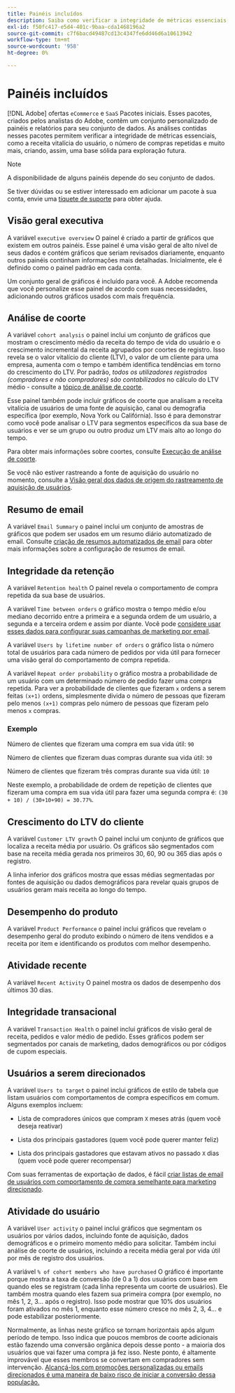 ```yaml
---
title: Painéis incluídos
description: Saiba como verificar a integridade de métricas essenciais, como a receita vitalícia do usuário, o número de compras repetidas e muito mais, criando assim uma base sólida para exploração futura.
exl-id: f50fc417-e5d4-401c-9baa-cda1468196a2
source-git-commit: c7f6bacd49487cd13c4347fe6dd46d6a10613942
workflow-type: tm+mt
source-wordcount: '958'
ht-degree: 0%

---
```


# Painéis incluídos

[!DNL Adobe] ofertas `eCommerce` e `SaaS` Pacotes iniciais. Esses pacotes, criados pelos analistas do Adobe, contêm um conjunto personalizado de painéis e relatórios para seu conjunto de dados. As análises contidas nesses pacotes permitem verificar a integridade de métricas essenciais, como a receita vitalícia do usuário, o número de compras repetidas e muito mais, criando, assim, uma base sólida para exploração futura.

>[!NOTE]
>
>A disponibilidade de alguns painéis depende do seu conjunto de dados.

Se tiver dúvidas ou se estiver interessado em adicionar um pacote à sua conta, envie uma [tíquete de suporte](https://experienceleague.adobe.com/docs/commerce-knowledge-base/kb/troubleshooting/miscellaneous/mbi-service-policies.html) para obter ajuda.

## Visão geral executiva

A variável `executive overview` O painel é criado a partir de gráficos que existem em outros painéis. Esse painel é uma visão geral de alto nível de seus dados e contém gráficos que seriam revisados diariamente, enquanto outros painéis continham informações mais detalhadas. Inicialmente, ele é definido como o painel padrão em cada conta.

Um conjunto geral de gráficos é incluído para você. A Adobe recomenda que você personalize esse painel de acordo com suas necessidades, adicionando outros gráficos usados com mais frequência.

## Análise de coorte

A variável `cohort analysis` o painel inclui um conjunto de gráficos que mostram o crescimento médio da receita do tempo de vida do usuário e o crescimento incremental da receita agrupados por coortes de registro. Isso revela se o valor vitalício do cliente (LTV), o valor de um cliente para uma empresa, aumenta com o tempo e também identifica tendências em torno do crescimento do LTV. Por padrão, *todos os utilizadores registrados (compradores e não compradores) são contabilizados* no cálculo do LTV médio - consulte a [tópico de análise de coorte](../../data-analyst/dev-reports/cohort-rpt-bldr.md).

Esse painel também pode incluir gráficos de coorte que analisam a receita vitalícia de usuários de uma fonte de aquisição, canal ou demografia específica (por exemplo, Nova York ou Califórnia). Isso é para demonstrar como você pode analisar o LTV para segmentos específicos da sua base de usuários e ver se um grupo ou outro produz um LTV mais alto ao longo do tempo.

Para obter mais informações sobre coortes, consulte [Execução de análise de coorte](../../data-analyst/dev-reports/cohort-rpt-bldr.md).

Se você não estiver rastreando a fonte de aquisição do usuário no momento, consulte a [Visão geral dos dados de origem do rastreamento de aquisição de usuários](../../data-analyst/analysis/google-track-user-acq.md).

## Resumo de email

A variável `Email Summary` o painel inclui um conjunto de amostras de gráficos que podem ser usados em um resumo diário automatizado de email. Consulte [criação de resumos automatizados de email](../../data-user/export-data/email-summaries.md) para obter mais informações sobre a configuração de resumos de email.  

## Integridade da retenção

A variável `Retention health` O painel revela o comportamento de compra repetida da sua base de usuários.

A variável `Time between orders` o gráfico mostra o tempo médio e/ou mediano decorrido entre a primeira e a segunda ordem de um usuário, a segunda e a terceira ordem e assim por diante. Você pode [considere usar esses dados para configurar suas campanhas de marketing por email](http://blog.rjmetrics.com/acting-on-marketing-data-in-your-rjmetrics-online-dashboard/).

A variável `Users by lifetime number of orders` o gráfico lista o número total de usuários para cada número de pedidos por vida útil para fornecer uma visão geral do comportamento de compra repetida.  

A variável `Repeat order probability` o gráfico mostra a probabilidade de um usuário com um determinado número de pedido fazer uma compra repetida. Para ver a probabilidade de clientes que fizeram `x` ordens a serem feitas `(x+1)` ordens, simplesmente divida o número de pessoas que fizeram pelo menos `(x+1)` compras pelo número de pessoas que fizeram pelo menos `x` compras.

### Exemplo

Número de clientes que fizeram uma compra em sua vida útil: `90`

Número de clientes que fizeram duas compras durante sua vida útil: `30`

Número de clientes que fizeram três compras durante sua vida útil: `10`

Neste exemplo, a probabilidade de ordem de repetição de clientes que fizeram uma compra em sua vida útil para fazer uma segunda compra é: `(30 + 10) / (30+10+90) = 30.77%`.

## Crescimento do LTV do cliente

A variável `Customer LTV growth` O painel inclui um conjunto de gráficos que localiza a receita média por usuário. Os gráficos são segmentados com base na receita média gerada nos primeiros 30, 60, 90 ou 365 dias após o registro.  

A linha inferior dos gráficos mostra que essas médias segmentadas por fontes de aquisição ou dados demográficos para revelar quais grupos de usuários geram mais receita ao longo do tempo.

## Desempenho do produto

A variável `Product Performance` o painel inclui gráficos que revelam o desempenho geral do produto exibindo o número de itens vendidos e a receita por item e identificando os produtos com melhor desempenho.

## Atividade recente

A variável `Recent Activity` O painel mostra os dados de desempenho dos últimos 30 dias.

## Integridade transacional

A variável `Transaction Health` o painel inclui gráficos de visão geral de receita, pedidos e valor médio de pedido. Esses gráficos podem ser segmentados por canais de marketing, dados demográficos ou por códigos de cupom especiais.

## Usuários a serem direcionados

A variável `Users to target` o painel inclui gráficos de estilo de tabela que listam usuários com comportamentos de compra específicos em comum. Alguns exemplos incluem:

* Lista de compradores únicos que compram `X` meses atrás (quem você deseja reativar)

* Lista dos principais gastadores (quem você pode querer manter feliz)

* Lista dos principais gastadores que estavam ativos no passado `X` dias (quem você pode querer recompensar)

Com suas ferramentas de exportação de dados, é fácil [criar listas de email de usuários com comportamento de compra semelhante para marketing direcionado](http://blog.rjmetrics.com/creating-contact-lists-for-top-customers/).

## Atividade do usuário

A variável `User activity` o painel inclui gráficos que segmentam os usuários por vários dados, incluindo fonte de aquisição, dados demográficos e o primeiro momento médio para solicitar. Também inclui análise de coorte de usuários, incluindo a receita média geral por vida útil por mês de registro dos usuários.

A variável `% of cohort members who have purchased` O gráfico é importante porque mostra a taxa de conversão (de 0 a 1) dos usuários com base em quando eles se registram (cada linha representa um coorte de usuários). Ele também mostra quando eles fazem sua primeira compra (por exemplo, no mês 1, 2, 3... após o registro). Isso pode mostrar que 10% dos usuários foram ativados no mês 1, enquanto esse número cresce no mês 2, 3, 4... e pode estabilizar posteriormente.

Normalmente, as linhas neste gráfico se tornam horizontais após algum período de tempo. Isso indica que poucos membros de coorte adicionais estão fazendo uma conversão orgânica depois desse ponto - a maioria dos usuários que vai fazer uma compra já fez isso. Neste ponto, é altamente improvável que esses membros se convertam em compradores sem intervenção. [Alcançá-los com promoções personalizadas ou emails direcionados é uma maneira de baixo risco de iniciar a conversão dessa população.](http://blog.rjmetrics.com/acting-on-marketing-data-in-your-rjmetrics-online-dashboard/)
